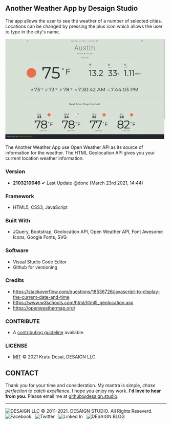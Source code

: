 ## Another Weather App by Desaign Studio

The app allows the user to see the weather of a number of selected cities. Locations can be changed by pressing the plus icon which allows the user to type in the city's name.

<img src="./SS1.png" alt="Screen Shot" width="500">

The Another Weather App use Open Weather API as its source of information for the weather. The HTML Geolocation API gives you your current location weather information. 

### Version

- **2103210046**
✔ Last Update  @done (March 23rd 2021, 14:44)

### Framework

- HTML5, CSS3, JavaScript

### Built With

- JQuery, Bootstrap, Geolocation API, Open Weather API, Font Awesome Icons, Google Fonts, SVG

### Software

- Visual Studio Code Editor
- Github for versioning

### Credits

- https://stackoverflow.com/questions/18536726/javascript-to-display-the-current-date-and-time
- https://www.w3schools.com/html/html5_geolocation.asp
- https://openweathermap.org/

### CONTRIBUTE

- A [contributing guideline]('https://github.com/kratuvwxyz/CONTRIBUTE') available.

### LICENSE

- [MIT]('https://github.com/kratuvwxyz/LICENSE') © 2021 Kratu Desai, DESAIGN LLC.

## CONTACT

Thank you for your time and consideration. My mantra is simple, *chase perfection to catch excellence*. I hope you enjoy my work. **I'd love to hear from you.** Please email me at <a href="mailto:github@desaign.studio?Subject=Message from Github">github@desaign.studio</a>.

<hr/>

<img src="https://desaign.app/clients/cli/images/logo/desaign-logo-black.png" alt="DESAIGN LLC" width="250px"/> &copy; 2011-2021. <a href="https://desaign.app" target="_blank" style="text-decoration:none;">DESAIGN STUDIO</a>. All Rights Reseverd. &#160;
<a href="https://www.facebook.com/desaignstudio" target="_blank" style="text-decoration:none;"><img src="https://desaign.app/clients/cli/images/1x/facebook.png" alt="Facebook" width="25" /></a> &#160;
<a href="https://www.twitter.com/desaignstudio" target="_blank" style="text-decoration:none;"><img src="https://desaign.app/clients/cli/images/1x/twitter.png" alt="Twitter" width="25" /></a> &#160;
<a href="https://www.linkedin.com/company/desaignstudio" target="_blank" style="text-decoration:none;"><img src="https://desaign.app/clients/cli/images/1x/linkedin.png" alt="Linked In" width="25" /></a> &#160;
<a href="https://desaigner.info" target="_blank" style="text-decoration:none;"><img src="https://desaign.app/clients/cli/images/1x/blog.png" alt="DESAIGN BLOG" width="25" /></a> &#160;

